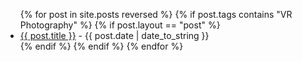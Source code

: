 <ul>
  {% for post in site.posts reversed %}
  {% if post.tags contains "VR Photography" %}
  {% if post.layout == "post" %}
  <li>
      <a href="{{ post.url }}">{{ post.title }}</a> - {{ post.date | date_to_string }}
  </li>
  {% endif %}
  {% endif %}
  {% endfor %}
</ul>